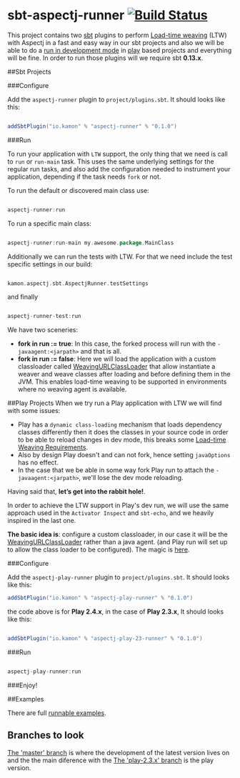 sbt-aspectj-runner   [![Build Status](https://travis-ci.org/kamon-io/sbt-aspectj-runner.png)](https://travis-ci.org/kamon-io/sbt-aspectj-runner)
=========

This project contains two [sbt] plugins to perform [Load-time weaving] \(LTW\) with Aspectj in a fast and easy way in our sbt projects and also we will be able to do a [run in development mode] in [play] based projects and everything will be fine. In order to run those plugins will we require sbt **0.13.x**.


##Sbt Projects

###Configure

Add the `aspectj-runner` plugin to `project/plugins.sbt`. It should looks like this:

```scala

addSbtPlugin("io.kamon" % "aspectj-runner" % "0.1.0")

```
###Run

To run your application with `LTW` support, the only thing that we need is call to `run` or `run-main` task. This uses the same underlying settings for the regular run tasks, and also add the configuration needed to instrument your application, depending if the task needs `fork` or not.

To run the default or discovered main class use:

```scala

aspectj-runner:run

```

To run a specific main class:

```scala

aspectj-runner:run-main my.awesome.package.MainClass

```

Additionally we can run the tests with LTW. For that we need include the test specific settings in our build:

```scala

kamon.aspectj.sbt.AspectjRunner.testSettings

```
and finally

```scala

aspectj-runner-test:run

```

We have two sceneries:
* **fork in run := true**: In this case, the forked process will run with the `-javaagent:<jarpath>` and that is all.
* **fork in run := false**: Here we will load the application with a custom classloader called [WeavingURLClassLoader] that allow instantiate a weaver and weave classes after loading and before defining them in the JVM. This enables load-time weaving to be supported in environments where no weaving agent is available.


##Play Projects
When we try run a Play application with LTW we will find with some issues:

* Play has a `dynamic class-loading` mechanism that loads dependency classes differently then it
does the classes in your source code in order to be able to reload changes in dev mode, this breaks some [Load-time Weaving Requirements].
* Also by design Play doesn't and can not fork, hence setting `javaOptions` has no effect.
* In the case that we be able in some way fork Play run to attach the `-javaagent:<jarpath>`, we'll lose the dev mode reloading.


Having said that, **let’s get into the rabbit hole!**.

In order to achieve the LTW support in  Play's dev run, we will use the same approach used in the `Activator Inspect` and `sbt-echo`, and we heavily inspired in the last one.

**The basic idea is**: configure a custom classloader, in our case  it will be the [WeavingURLClassLoader] rather than a java agent. (and Play run will set up to allow the class loader to be configured). The magic is [here].

###Configure

Add the `aspectj-play-runner` plugin to `project/plugins.sbt`. It should looks like this:

```scala
addSbtPlugin("io.kamon" % "aspectj-play-runner" % "0.1.0")

```

the code above is for **Play 2.4.x**, in the case of **Play 2.3.x**, It should looks like this:

```scala

addSbtPlugin("io.kamon" % "aspectj-play-23-runner" % "0.1.0")

```

###Run

```scala

aspectj-play-runner:run

```
###Enjoy!

##Examples

There are full [runnable examples][examples].

## Branches to look

[The 'master' branch](https://github.com/kamon-io/sbt-aspectj-runner/tree/master) is where the development of the latest version lives on and the the main diference with the [The 'play-2.3.x' branch](https://github.com/kamon-io/sbt-aspectj-runner/tree/play-2.3.x) is the play version.

[sbt]: https://github.com/sbt/sbt
[play]: https://www.playframework.com
[aspectj]: http://www.eclipse.org/aspectj
[WeavingURLClassLoader]: https://eclipse.org/aspectj/doc/next/weaver-api/org/aspectj/weaver/loadtime/WeavingURLClassLoader.html
[run in development mode]: https://www.playframework.com/documentation/2.4.2/PlayConsole#Running-the-server-in-development-mode
[Load-time weaving]: https://eclipse.org/aspectj/doc/released/devguide/ltw.html#ltw-introduction
[examples]: https://github.com/kamon-io/sbt-aspectj-runner/tree/master/examples
[here]:https://github.com/kamon-io/sbt-aspectj-runner/blob/master/aspectj-play-runner/src/main/scala/kamon/aspectj/sbt/task/PlayRunTask.scala#L38
[Load-time Weaving Requirements]:https://eclipse.org/aspectj/doc/released/devguide/ltw-rules.html
